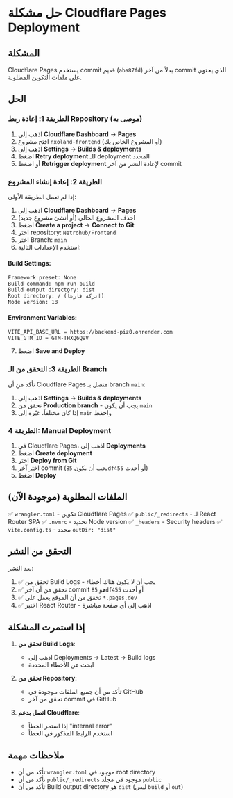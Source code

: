 # حل مشكلة Cloudflare Pages Deployment

## المشكلة
Cloudflare Pages يستخدم commit قديم (`aba87fd`) بدلاً من آخر commit الذي يحتوي على ملفات التكوين المطلوبة.

## الحل

### الطريقة 1: إعادة ربط Repository (موصى به)

1. اذهب إلى **Cloudflare Dashboard** → **Pages**
2. افتح مشروع `nxoland-frontend` (أو المشروع الخاص بك)
3. اذهب إلى **Settings** → **Builds & deployments**
4. اضغط **Retry deployment** للـ deployment المحدد
5. أو اضغط **Retrigger deployment** لإعادة النشر من آخر commit

### الطريقة 2: إعادة إنشاء المشروع

إذا لم تعمل الطريقة الأولى:

1. اذهب إلى **Cloudflare Dashboard** → **Pages**
2. احذف المشروع الحالي (أو أنشئ مشروع جديد)
3. اضغط **Create a project** → **Connect to Git**
4. اختر repository: `Netrohub/Frontend`
5. اختر Branch: `main`
6. استخدم الإعدادات التالية:

#### Build Settings:
```
Framework preset: None
Build command: npm run build
Build output directory: dist
Root directory: / (اتركه فارغاً)
Node version: 18
```

#### Environment Variables:
```
VITE_API_BASE_URL = https://backend-piz0.onrender.com
VITE_GTM_ID = GTM-THXQ6Q9V
```

7. اضغط **Save and Deploy**

### الطريقة 3: التحقق من الـ Branch

تأكد من أن Cloudflare Pages متصل بـ branch `main`:

1. اذهب إلى **Settings** → **Builds & deployments**
2. تحقق من **Production branch** - يجب أن يكون `main`
3. إذا كان مختلفاً، غيّره إلى `main` واحفظ

### الطريقة 4: Manual Deployment

1. في Cloudflare Pages، اذهب إلى **Deployments**
2. اضغط **Create deployment**
3. اختر **Deploy from Git**
4. اختر آخر commit (يجب أن يكون `85df455` أو أحدث)
5. اضغط **Deploy**

## الملفات المطلوبة (موجودة الآن)

✅ `wrangler.toml` - تكوين Cloudflare Pages
✅ `public/_redirects` - لـ React Router SPA
✅ `.nvmrc` - تحديد Node version
✅ `_headers` - Security headers
✅ `vite.config.ts` - محدد `outDir: "dist"`

## التحقق من النشر

بعد النشر:

1. ✅ تحقق من Build Logs - يجب أن لا يكون هناك أخطاء
2. ✅ تحقق من أن آخر commit هو `85df455` أو أحدث
3. ✅ تحقق من أن الموقع يعمل على `*.pages.dev`
4. ✅ اختبر React Router - اذهب إلى أي صفحة مباشرة

## إذا استمرت المشكلة

1. **تحقق من Build Logs**:
   - اذهب إلى Deployments → Latest → Build logs
   - ابحث عن الأخطاء المحددة

2. **تحقق من Repository**:
   - تأكد من أن جميع الملفات موجودة في GitHub
   - تحقق من آخر commit في GitHub

3. **اتصل بدعم Cloudflare**:
   - إذا استمر الخطأ "internal error"
   - استخدم الرابط المذكور في الخطأ

## ملاحظات مهمة

- تأكد من أن `wrangler.toml` موجود في root directory
- تأكد من أن `public/_redirects` موجود في مجلد `public`
- تأكد من أن Build output directory هو `dist` (ليس `build` أو `out`)


